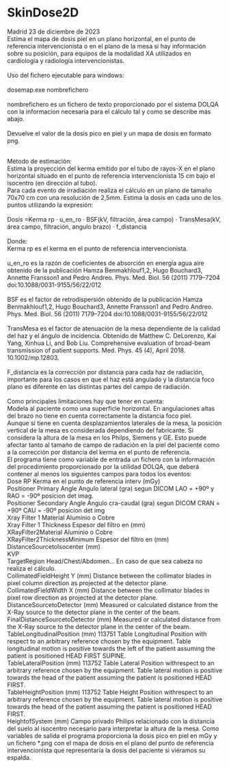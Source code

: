 # SkinDose2D<br>
Madrid 23 de diciembre de 2023<br>
Estima el mapa de dosis piel en un plano horizontal, en el punto de referencia intervencionista o en el plano de la mesa si hay información sobre su posición, para equipos de la modalidad XA utilizados en cardiología y radiología intervencionistas.<br>
<br>
Uso del fichero ejecutable para windows:<br>
<br>
dosemap.exe nombrefichero<br>
<br>
nombrefichero es un fichero de texto proporcionado por el sistema DOLQA con la informacion necesaria para el cálculo tal y como se describe más abajo.<br>
<br>
Devuelve el valor de la dosis pico en piel y un mapa de dosis en formato png.<br><br>

Método de estimación:<br>
Estima la proyección del kerma emitido por el tubo de rayos-X en el plano horizontal situado en el punto de referencia intervencionista 15 cm bajo el isocentro (en dirección al tubo).<br>
Para cada evento de irradiación realiza el cálculo en un plano de tamaño 70x70 cm con una resolución de 2,5mm. Estima la dosis en cada uno de los puntos utilizando la expresión:<br><br>
Dosis =Kerma rp · u_en_ro · BSF(kV, filtración, área campo) · TransMesa(kV, área campo, filtración, angulo brazo) · f_distancia<br><br>
Donde:<br>
Kerma rp es el kerma en el punto de referencia intervencionista.<br><br>
u_en_ro es la razón de coeficientes de absorción en energía agua aire obtenido de la publicación Hamza Benmakhlouf1,2, Hugo Bouchard3, Annette Fransson1 and Pedro Andreo. Phys. Med. Biol. 56 (2011) 7179–7204 doi:10.1088/0031-9155/56/22/012<br><br>
BSF es el factor de retrodispersión obtenido de la publicación Hamza Benmakhlouf1,2, Hugo Bouchard3, Annette Fransson1 and Pedro Andreo. Phys. Med. Biol. 56 (2011) 7179–7204 doi:10.1088/0031-9155/56/22/012<br><br>
TransMesa es el factor de atenuación de la mesa dependiente de la calidad del haz y el ángulo de incidencia. Obtenido de Matthew C. DeLorenzo, Kai Yang, Xinhua Li, and Bob Liu. Comprehensive evaluation of broad-beam transmission of patient supports. Med. Phys. 45 (4), April 2018. 10.1002/mp.12803.<br><br>
F_distancia es la corrección por distancia para cada haz de radiación, importante para los casos en que el haz está angulado y la distancia foco plano es diferente en las distintas partes del campo de radiación.<br><br>
Como principales limitaciones hay que tener en cuenta:<br>
Modela al paciente como una superficie horizontal. En angulaciones altas del brazo no tiene en cuenta correctamente la distancia foco piel.<br>
Aunque sí tiene en cuenta desplazamientos laterales de la mesa, la posición vertical de la mesa es considerada dependiendo del fabricante. Si considera la altura de la mesa en los Philps, Siemens y GE. Esto puede afectar tanto al tamaño de campo de radiación en la piel del paciente como a la corrección por distancia del kerma en el punto de referencia.<br>
El programa tiene como variable de entrada un fichero con la información del procedimiento proporcionado por la utilidad DOLQA, que deberá contener al menos los siguientes campos para todos los eventos:<br>
Dose RP                            Kerma en el punto de referencia interv (mGy)<br>
Positioner Primary Angle            Angulo lateral (gra) segun DICOM LAO = +90º y RAO = -90º posicion det imag.<br>
Positioner Secondary Angle          Angulo cra-caudal (gra) segun DICOM CRAN = +90º CAU = -90º posicion det img<br>
Xray Filter 1 Material            	   Aluminio o Cobre<br>
Xray Filter 1 Thickness		     Espesor del filtro en  (mm) <br>
XRayFilter2Material		Aluminio o Cobre<br>
XRayFilter2ThicknessMinimum       Espesor del filtro en  (mm)<br>
DistanceSourcetoIsocenter         (mm)<br>
KVP                               <br>
TargetRegion                      Head/Chest/Abdomen... En caso de que sea cabeza no realiza el cálculo.<br>
CollimatedFieldHeight             Y (mm) Distance between the collimator blades in pixel column direction as projected at the detector plane. <br>
CollimatedFieldWidth              X (mm) Distance between the collimator blades in pixel row direction as projected at the detector plane.<br>
DistanceSourcetoDetector          (mm) Measured or calculated distance from the X-Ray source to the detector plane in the center of the beam.<br>
FinalDistanceSourcetoDetector     (mm) Measured or calculated distance from the X-Ray source to the detector plane in the center of the beam.<br>
TableLongitudinalPosition         (mm) 113751 Table Longitudinal Position with respect to an arbitrary reference chosen by the equipment. Table longitudinal motion is positive towards  the left of the patient assuming the patient is positioned HEAD FIRST SUPINE.   <br>
TableLateralPosition              (mm) 113752 Table Lateral Position withrespect to an arbitrary reference chosen by the equipment. Table lateral motion is positive towards the head of  the patient assuming the patient is positioned HEAD FIRST.<br>
TableHeightPosition               (mm) 113752 Table Height Position withrespect to an arbitrary reference chosen by the equipment. Table lateral motion is positive towards the head of  the patient assuming the patient is positioned HEAD FIRST.<br>
HeightofSystem                    (mm) Campo privado Philips relacionado con la distancia del suelo al isocentro necesario para interpretar la altura de la mesa.
Como variables de salida el programa proporciona la dosis pico en piel en mGy y un fichero *.png con el mapa de dosis en el plano del punto de referencia intervencionista que representaría la dosis del paciente si viéramos su espalda.<br>
